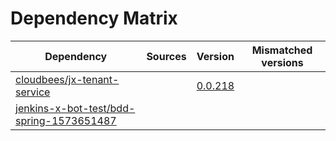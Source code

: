 # Dependency Matrix

Dependency | Sources | Version | Mismatched versions
---------- | ------- | ------- | -------------------
[cloudbees/jx-tenant-service](https://github.com/cloudbees/jx-tenant-service) |  | [0.0.218](https://github.com/cloudbees/jx-tenant-service/releases/tag/v0.0.218) | 
[jenkins-x-bot-test/bdd-spring-1573651487](https://github.com/jenkins-x-bot-test/bdd-spring-1573651487.git) |  | []() | 
